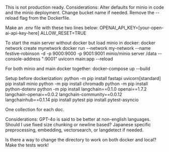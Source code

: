This is not production ready. Considerations:
Alter defaults for minio in code and the minio deployment.
Change bucket name if needed.
Remove the --reload flag from the Dockerfile.

Make an .env file with these two lines below:
OPENAI_API_KEY=[your-open-ai-api-key-here]
ALLOW_RESET=TRUE

To start the main server without docker but load minio in docker:
docker network create mynetwork
docker run --network my-network --name festive-robinson -d -p 9000:9000 -p 9001:9001 minio/minio server /data --console-address ":9001"
uvicorn main:app --reload

For both minio and main docker together:
docker-compose up --build


Setup before dockerization:
python -m pip install fastapi uvicorn[standard]
pip install minio
python -m pip install chromadb
python -m pip install python-dotenv
python -m pip install langchain==0.1.0 openai==1.7.2 langchain-openai==0.0.2 langchain-community==0.0.12 langchainhub==0.1.14
pip install pytest
pip install pytest-asyncio

One collection for each doc.


Considerations:
GPT-4o is said to be better at non-english languages.
Should I use fixed size chunking or newline based?
Japanese specific preprocessing, embedding, vectorsearch, or langdetect if needed.

Is there a way to change the directory to work on both docker and local?
Make the tests work!